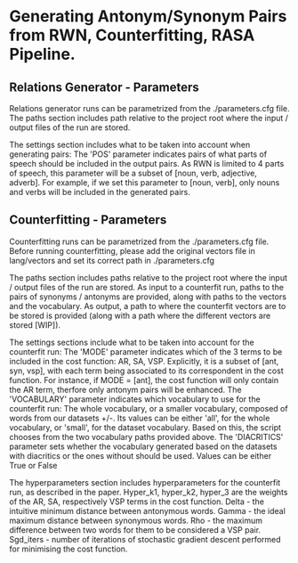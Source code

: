 # Generating Antonym/Synonym Pairs from RWN, Counterfitting, RASA Pipeline.

## Relations Generator - Parameters
Relations generator runs can be parametrized from the ./parameters.cfg file.
The paths section includes path relative to the project root where the input / output files of the run are stored.

The settings section includes what to be taken into account when generating pairs:
The 'POS' parameter indicates pairs of what parts of speech should be included in the output pairs. As RWN is limited to 4 parts of speech, this parameter will be a subset of [noun, verb, adjective, adverb]. For example, if we set this parameter to [noun, verb], only nouns and verbs will be included in the generated pairs.

## Counterfitting - Parameters

Counterfitting runs can be parametrized from the ./parameters.cfg file. 
Before running counterfitting, please add the original vectors file in lang/vectors and set its correct path in ./parameters.cfg

The paths section includes paths relative to the project root where the input / output files of the run are stored. 
As input to a counterfit run, paths to the pairs of synonyms / antonyms are provided, along with paths to the vectors and the vocabulary.
As output, a path to where the counterfit vectors are to be stored is provided (along with a path where the different vectors are stored [WIP]).

The settings sections include what to be taken into account for the counterfit run:
The 'MODE' parameter indicates which of the 3 terms to be included in the cost function: AR, SA, VSP. Explicitly, it is a subset of [ant, syn, vsp], with each term being associated to its correspondent in the cost function. For instance, if MODE = [ant], the cost function will only contain the AR term, therfore only antonym pairs will be enhanced.
The 'VOCABULARY' parameter indicates which vocabulary to use for the counterfit run: The whole vocabulary, or a smaller vocabulary, composed of words from our datasets +/-. Its values can be either 'all', for the whole vocabulary,  or 'small', for the dataset vocabulary. Based on this, the script chooses from the two vocabulary paths provided above.
The 'DIACRITICS' parameter sets whether the vocabulary generated based on the datasets with diacritics or the ones without should be used. Values can be either True or False

The hyperparameters section includes hyperparameters for the counterfit run, as described in the paper.
Hyper_k1, hyper_k2, hyper_3 are the weights of the AR, SA, respectively VSP terms in the cost function.
Delta - the intuitive minimum distance between antonymous words.
Gamma - the ideal maximum distance between synonymous words.
Rho - the maximum difference between two words for them to be considered a VSP pair.
Sgd_iters - number of iterations of stochastic gradient descent performed for minimising the cost function.
